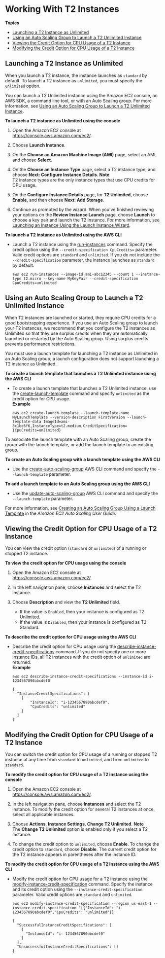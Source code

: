 # Working With T2 Instances<a name="t2-how-to"></a>

**Topics**
+ [Launching a T2 Instance as Unlimited](#launch-t2)
+ [Using an Auto Scaling Group to Launch a T2 Unlimited Instance](#t2-auto-scaling-grp)
+ [Viewing the Credit Option for CPU Usage of a T2 Instance](#describe-t2)
+ [Modifying the Credit Option for CPU Usage of a T2 Instance](#modify-t2)

## Launching a T2 Instance as Unlimited<a name="launch-t2"></a>

When you launch a T2 instance, the instance launches as `standard` by default\. To launch a T2 instance as `unlimited`, you must specify the `unlimited` option\.

You can launch a T2 Unlimited instance using the Amazon EC2 console, an AWS SDK, a command line tool, or with an Auto Scaling group\. For more information, see [Using an Auto Scaling Group to Launch a T2 Unlimited Instance](#t2-auto-scaling-grp)\.

**To launch a T2 instance as Unlimited using the console**

1. Open the Amazon EC2 console at [https://console\.aws\.amazon\.com/ec2/](https://console.aws.amazon.com/ec2/)\.

1. Choose **Launch Instance**\.

1. On the **Choose an Amazon Machine Image \(AMI\)** page, select an AMI, and choose **Select**\.

1. On the **Choose an Instance Type** page, select a T2 instance type, and choose **Next: Configure Instance Details**\.
**Note**  
T2 instance types are the only instance types that use CPU credits for CPU usage\.

1. On the **Configure Instance Details** page, for **T2 Unlimited**, choose **Enable**, and then choose **Next: Add Storage**\.

1. Continue as prompted by the wizard\. When you've finished reviewing your options on the **Review Instance Launch** page, choose **Launch** to choose a key pair and launch the T2 instance\. For more information, see [Launching an Instance Using the Launch Instance Wizard](launching-instance.md)\.

**To launch a T2 instance as Unlimited using the AWS CLI**
+ Launch a T2 instance using the [run\-instances](http://docs.aws.amazon.com/cli/latest/reference/ec2/run-instances.html) command\. Specify the credit option using the `--credit-specification CpuCredits=` parameter\. Valid credit options are `standard` and `unlimited`\. If you do not include the `--credit-specification` parameter, the instance launches as `standard` by default\.

  ```
  aws ec2 run-instances --image-id ami-abc12345 --count 1 --instance-type t2.micro --key-name MyKeyPair --credit-specification CpuCredits=unlimited
  ```

## Using an Auto Scaling Group to Launch a T2 Unlimited Instance<a name="t2-auto-scaling-grp"></a>

When T2 instances are launched or started, they require CPU credits for a good bootstrapping experience\. If you use an Auto Scaling group to launch your T2 instances, we recommend that you configure the T2 instances as Unlimited so that they use surplus credits when they are automatically launched or restarted by the Auto Scaling group\. Using surplus credits prevents performance restrictions\.

You must use a launch template for launching a T2 instance as Unlimited in an Auto Scaling group; a launch configuration does not support launching a T2 instance as Unlimited\.

**To create a launch template that launches a T2 Unlimited instance using the AWS CLI**
+ To create a launch template that launches a T2 Unlimited instance, use the [create\-launch\-template](http://docs.aws.amazon.com/cli/latest/reference/ec2/create-launch-template.html) command and specify `unlimited` as the credit option for CPU usage\.  
**Example**  

  ```
  aws ec2 create-launch-template --launch-template-name MyLaunchTemplate --version-description FirstVersion --launch-template-data ImageId=ami-8c1be5f6,InstanceType=t2.medium,CreditSpecification={CpuCredits=unlimited} 
  ```

To associate the launch template with an Auto Scaling group, create the group with the launch template, or add the launch template to an existing group\.

**To create an Auto Scaling group with a launch template using the AWS CLI**
+ Use the [create\-auto\-scaling\-group](http://docs.aws.amazon.com/cli/latest/reference/autoscaling/create-auto-scaling-group.html) AWS CLI command and specify the `--launch-template` parameter\. 

**To add a launch template to an Auto Scaling group using the AWS CLI**
+ Use the [update\-auto\-scaling\-group](http://docs.aws.amazon.com/cli/latest/reference/autoscaling/update-auto-scaling-group.html) AWS CLI command and specify the `--launch-template` parameter\. 

For more information, see [Creating an Auto Scaling Group Using a Launch Template](http://docs.aws.amazon.com/autoscaling/ec2/userguide/create-asg-launch-template.html) in the *Amazon EC2 Auto Scaling User Guide*\.

## Viewing the Credit Option for CPU Usage of a T2 Instance<a name="describe-t2"></a>

You can view the credit option \(`standard` or `unlimited`\) of a running or stopped T2 instance\.

**To view the credit option for CPU usage using the console**

1. Open the Amazon EC2 console at [https://console\.aws\.amazon\.com/ec2/](https://console.aws.amazon.com/ec2/)\.

1. In the left navigation pane, choose **Instances** and select the T2 instance\.

1. Choose **Description** and view the **T2 Unlimited** field\.
   + If the value is `Enabled`, then your instance is configured as T2 Unlimited\.
   + If the value is `Disabled`, then your instance is configured as T2 Standard\.

**To describe the credit option for CPU usage using the AWS CLI**
+ Describe the credit option for CPU usage using the [describe\-instance\-credit\-specifications](http://docs.aws.amazon.com/cli/latest/reference/ec2/describe-instance-credit-specifications.html) command\. If you do not specify one or more instance IDs, all T2 instances with the credit option of `unlimited` are returned\.  
**Example**  

  ```
  aws ec2 describe-instance-credit-specifications --instance-id i-1234567890abcdef0
  ```

  ```
  {
    "InstanceCreditSpecifications": [
      {
          "InstanceId": "i-1234567890abcdef0",
          "CpuCredits": "unlimited"
      }
    ]
  }
  ```

## Modifying the Credit Option for CPU Usage of a T2 Instance<a name="modify-t2"></a>

You can switch the credit option for CPU usage of a running or stopped T2 instance at any time from `standard` to `unlimited`, and from `unlimited` to `standard`\.

**To modify the credit option for CPU usage of a T2 instance using the console**

1. Open the Amazon EC2 console at [https://console\.aws\.amazon\.com/ec2/](https://console.aws.amazon.com/ec2/)\.

1. In the left navigation pane, choose **Instances** and select the T2 instance\. To modify the credit option for several T2 instances at once, select all applicable instances\.

1. Choose **Actions**, **Instance Settings**, **Change T2 Unlimited**\.
**Note**  
The **Change T2 Unlimited** option is enabled only if you select a T2 instance\.

1. To change the credit option to `unlimited`, choose **Enable**\. To change the credit option to `standard`, choose **Disable**\. The current credit option for the T2 instance appears in parentheses after the instance ID\.

**To modify the credit option for CPU usage of a T2 instance using the AWS CLI**
+ Modify the credit option for CPU usage for a T2 instance using the [modify\-instance\-credit\-specification](http://docs.aws.amazon.com/cli/latest/reference/ec2/modify-instance-credit-specification.html) command\. Specify the instance and its credit option using the `--instance-credit-specification` parameter\. Valid credit options are `standard` and `unlimited`\.

  ```
  aws ec2 modify-instance-credit-specification --region us-east-1 --instance-credit-specification '[{"InstanceId": "i-1234567890abcdef0","CpuCredits": "unlimited"}]' 
  ```

  ```
  {
    "SuccessfulInstanceCreditSpecifications": [
      {
        "InstanceId": "i- 1234567890abcdef0"
      }
    ],
    "UnsuccessfulInstanceCreditSpecifications": []
  }
  ```